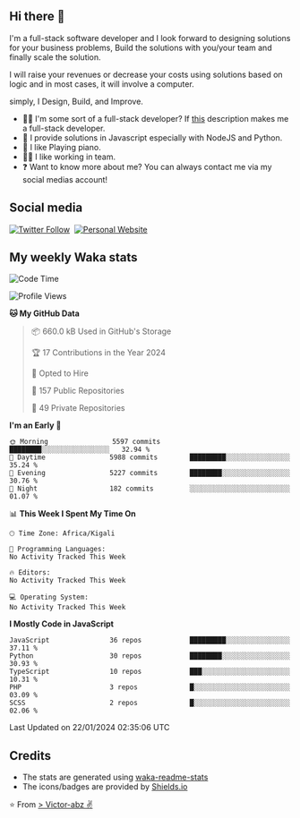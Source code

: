 ## Hi there 👋
I'm a full-stack software developer and I look forward to designing solutions for your business problems, Build the solutions with you/your team and finally scale the solution.

I will raise your revenues or decrease your costs using solutions based on logic and in most cases, it will involve a computer.

simply, I Design, Build, and Improve.

- 👨‍💻 I'm some sort of a full-stack developer? If [this](https://www.w3schools.com/whatis/whatis_fullstack.asp) description makes me a full-stack developer.
- 🌱 I provide solutions in Javascript especially with NodeJS and Python. 
- 🎹 I like Playing piano.
- 👯‍♀️ I like working in team.
- ❓ Want to know more about me? You can always contact me via my social medias account!

## Social media
[![Twitter Follow](https://img.shields.io/twitter/follow/vicky_abz?color=%231DA1F2&label=Twitter&style=for-the-badge&logo=twitter&logoColor=ffffff)](https://twitter.com/vicky_abz)
‎‎ [![Personal Website](https://img.shields.io/static/v1?label=visit&message=victor-abz.com&color=%235F021F&style=for-the-badge)](https://victor-abz.com/)

## My weekly Waka stats
<!--START_SECTION:waka-->
![Code Time](http://img.shields.io/badge/Code%20Time-819%20hrs%2039%20mins-blue)

![Profile Views](http://img.shields.io/badge/Profile%20Views-0-blue)

**🐱 My GitHub Data** 

> 📦 660.0 kB Used in GitHub's Storage 
 > 
> 🏆 17 Contributions in the Year 2024
 > 
> 💼 Opted to Hire
 > 
> 📜 157 Public Repositories 
 > 
> 🔑 49 Private Repositories 
 > 
**I'm an Early 🐤** 

```text
🌞 Morning                5597 commits        ████████░░░░░░░░░░░░░░░░░   32.94 % 
🌆 Daytime                5988 commits        █████████░░░░░░░░░░░░░░░░   35.24 % 
🌃 Evening                5227 commits        ████████░░░░░░░░░░░░░░░░░   30.76 % 
🌙 Night                  182 commits         ░░░░░░░░░░░░░░░░░░░░░░░░░   01.07 % 
```


📊 **This Week I Spent My Time On** 

```text
🕑︎ Time Zone: Africa/Kigali

💬 Programming Languages: 
No Activity Tracked This Week

🔥 Editors: 
No Activity Tracked This Week

💻 Operating System: 
No Activity Tracked This Week
```

**I Mostly Code in JavaScript** 

```text
JavaScript               36 repos            █████████░░░░░░░░░░░░░░░░   37.11 % 
Python                   30 repos            ████████░░░░░░░░░░░░░░░░░   30.93 % 
TypeScript               10 repos            ███░░░░░░░░░░░░░░░░░░░░░░   10.31 % 
PHP                      3 repos             █░░░░░░░░░░░░░░░░░░░░░░░░   03.09 % 
SCSS                     2 repos             █░░░░░░░░░░░░░░░░░░░░░░░░   02.06 % 
```




 Last Updated on 22/01/2024 02:35:06 UTC
<!--END_SECTION:waka-->

## Credits
- The stats are generated using [waka-readme-stats](https://github.com/anmol098/waka-readme-stats)
- The icons/badges are provided by [Shields.io](https://shields.io/)

⭐️ From [> Victor-abz ✌](https://victor-abz.com/)
